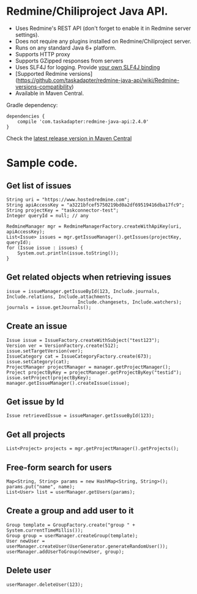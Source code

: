 # Redmine/Chiliproject Java API.

* Uses Redmine's REST API (don't forget to enable it in Redmine server settings).
* Does not require any plugins installed on Redmine/Chiliproject server.
* Runs on any standard Java 6+ platform.
* Supports HTTP proxy
* Supports GZipped responses from servers
* Uses SLF4J for logging. Provide [your own SLF4J binding](http://www.slf4j.org/codes.html#StaticLoggerBinder)
* [Supported Redmine versions] (https://github.com/taskadapter/redmine-java-api/wiki/Redmine-versions-compatibility)
* Available in Maven Central.

Gradle dependency:

    dependencies {
        compile 'com.taskadapter:redmine-java-api:2.4.0'
    }

Check the [latest release version in Maven Central](http://search.maven.org/#search%7Cgav%7C1%7Cg%3A%22com.taskadapter%22%20AND%20a%3A%22redmine-java-api%22)

# Sample code.

## Get list of issues

    String uri = "https://www.hostedredmine.com";
    String apiAccessKey = "a3221bfcef5750219bd0a2df69519416dba17fc9";
    String projectKey = "taskconnector-test";
    Integer queryId = null; // any

    RedmineManager mgr = RedmineManagerFactory.createWithApiKey(uri, apiAccessKey);
    List<Issue> issues = mgr.getIssueManager().getIssues(projectKey, queryId);
    for (Issue issue : issues) {
        System.out.println(issue.toString());
    }
    
## Get related objects when retrieving issues
    
    issue = issueManager.getIssueById(123, Include.journals, Include.relations, Include.attachments, 
                              Include.changesets, Include.watchers);
    journals = issue.getJournals();


## Create an issue

    Issue issue = IssueFactory.createWithSubject("test123");
	Version ver = VersionFactory.create(512);
	issue.setTargetVersion(ver);
	IssueCategory cat = IssueCategoryFactory.create(673);
	issue.setCategory(cat);
    ProjectManager projectManager = manager.getProjectManager();
    Project projectByKey = projectManager.getProjectByKey("testid");
    issue.setProject(projectByKey);
    manager.getIssueManager().createIssue(issue);

## Get issue by Id
    Issue retrievedIssue = issueManager.getIssueById(123);

## Get all projects

    List<Project> projects = mgr.getProjectManager().getProjects();

## Free-form search for users
    Map<String, String> params = new HashMap<String, String>();
    params.put("name", name);
    List<User> list = userManager.getUsers(params);

## Create a group and add user to it

    Group template = GroupFactory.create("group " + System.currentTimeMillis());
    Group group = userManager.createGroup(template);
    User newUser = userManager.createUser(UserGenerator.generateRandomUser());
    userManager.addUserToGroup(newUser, group);

##  Delete user
    userManager.deleteUser(123);

